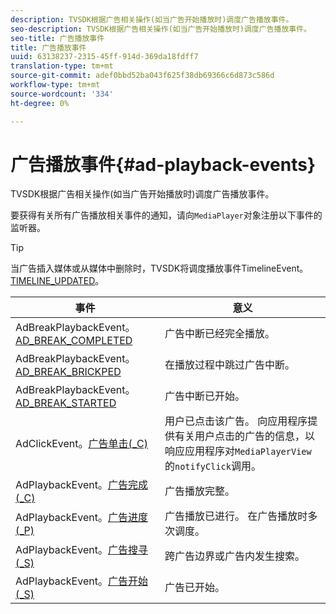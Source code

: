 ```yaml
---
description: TVSDK根据广告相关操作(如当广告开始播放时)调度广告播放事件。
seo-description: TVSDK根据广告相关操作(如当广告开始播放时)调度广告播放事件。
seo-title: 广告播放事件
title: 广告播放事件
uuid: 63138237-2315-45ff-914d-369da18fdff7
translation-type: tm+mt
source-git-commit: adef0bbd52ba043f625f38db69366c6d873c586d
workflow-type: tm+mt
source-wordcount: '334'
ht-degree: 0%

---
```



# 广告播放事件{#ad-playback-events}

TVSDK根据广告相关操作(如当广告开始播放时)调度广告播放事件。

要获得有关所有广告播放相关事件的通知，请向`MediaPlayer`对象注册以下事件的监听器。

>[!TIP]
>
>当广告插入媒体或从媒体中删除时，TVSDK将调度播放事件TimelineEvent。[TIMELINE_UPDATED](https://help.adobe.com/en_US/primetime/api/psdk/asdoc-dhls_1.4/com/adobe/mediacore/events/TimelineEvent.html#TIMELINE_UPDATED)。

| 事件 | 意义 |
|---|---|
| AdBreakPlaybackEvent。[AD_BREAK_COMPLETED](https://help.adobe.com/en_US/primetime/api/psdk/asdoc-dhls_1.4/com/adobe/mediacore/events/AdBreakPlaybackEvent.html#AD_BREAK_COMPLETED) | 广告中断已经完全播放。 |
| AdBreakPlaybackEvent。[AD_BREAK_BRICKPED](https://help.adobe.com/en_US/primetime/api/psdk/asdoc-dhls_1.4/com/adobe/mediacore/events/AdBreakPlaybackEvent.html#AD_BREAK_SKIPPED) | 在播放过程中跳过广告中断。 |
| AdBreakPlaybackEvent。[AD_BREAK_STARTED](https://help.adobe.com/en_US/primetime/api/psdk/asdoc-dhls_1.4/com/adobe/mediacore/events/AdBreakPlaybackEvent.html#AD_BREAK_STARTED) | 广告中断已开始。 |
| AdClickEvent。[广告单击(_C)](https://help.adobe.com/en_US/primetime/api/psdk/asdoc-dhls_1.4/com/adobe/mediacore/events/AdClickEvent.html#AD_CLICK) | 用户已点击该广告。 向应用程序提供有关用户点击的广告的信息，以响应应用程序对`MediaPlayerView`的`notifyClick`调用。 |
| AdPlaybackEvent。[广告完成(_C)](https://help.adobe.com/en_US/primetime/api/psdk/asdoc-dhls_1.4/com/adobe/mediacore/events/AdPlaybackEvent.html#AD_COMPLETED) | 广告播放完整。 |
| AdPlaybackEvent。[广告进度(_P)](https://help.adobe.com/en_US/primetime/api/psdk/asdoc-dhls_1.4/com/adobe/mediacore/events/AdPlaybackEvent.html#AD_PROGRESS) | 广告播放已进行。 在广告播放时多次调度。 |
| AdPlaybackEvent。[广告搜寻(_S)](https://help.adobe.com/en_US/primetime/api/psdk/asdoc-dhls_1.4/com/adobe/mediacore/events/AdPlaybackEvent.html#AD_STARTED) | 跨广告边界或广告内发生搜索。 |
| AdPlaybackEvent。[广告开始(_S)](https://help.adobe.com/en_US/primetime/api/psdk/asdoc-dhls_1.4/com/adobe/mediacore/events/AdPlaybackEvent.html#AD_STARTED) | 广告已开始。 |